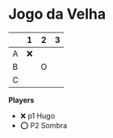 # Jogo da Velha

|   | 1 | 2 | 3 |
|---|---|---|---|
| A |  ❌|   |   |
| B |   |  O |   |
| C |   |   |   |

**Players**

- ❌ p1 Hugo
- ⭕ P2 Sombra